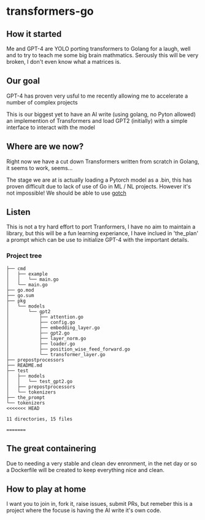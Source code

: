 # transformers-go

## How it started
Me and GPT-4 are YOLO porting transformers to Golang for a laugh, well and to try to teach me some big brain mathmatics.
Serously this will be very broken, I don't even know what a matrices is.

## Our goal
GPT-4 has proven very usful to me recently allowing me to accelerate a number of complex projects 

This is our biggest yet to have an AI write (using golang, no Pyton allowed) an implemention of Transformers and load GPT2 (initially) with a simple interface to interact with the model

## Where are we now?

Right now we have a cut down Transformers written from scratch in Golang, it seems to work, seems...

The stage we are at is actually loading a Pytorch model as a .bin, this has proven difficult due to lack of use of Go in ML / NL projects. However it's not impossible! We should be able to use [gotch](https://github.com/sugarme/gotch)

## Listen

This is not a try hard effort to port Tranformers, I have no aim to maintain a library, but this will be a fun learning experiance, I have inclued in 'the_plan' a prompt which can be use to initialize GPT-4 with the important details.

### Project tree
```
├── cmd
│   ├── example
│   │   └── main.go
│   └── main.go
├── go.mod
├── go.sum
├── pkg
│   └── models
│       └── gpt2
│           ├── attention.go
│           ├── config.go
│           ├── embedding_layer.go
│           ├── gpt2.go
│           ├── layer_norm.go
│           ├── loader.go
│           ├── position_wise_feed_forward.go
│           └── transformer_layer.go
├── prepostprocessors
├── README.md
├── test
│   ├── models
│   │   └── test_gpt2.go
│   ├── prepostprocessors
│   └── tokenizers
├── the_prompt
└── tokenizers
<<<<<<< HEAD

11 directories, 15 files

=======
```
## The great containering

Due to needing a very stable and clean dev enronment, in the net day or so a Dockerfile will be created to keep everything nice and clean.

## How to play at home

I want you to join in, fork it, raise issues, submit PRs, but remeber this is a project where the focuse is having the AI write it's own code.
